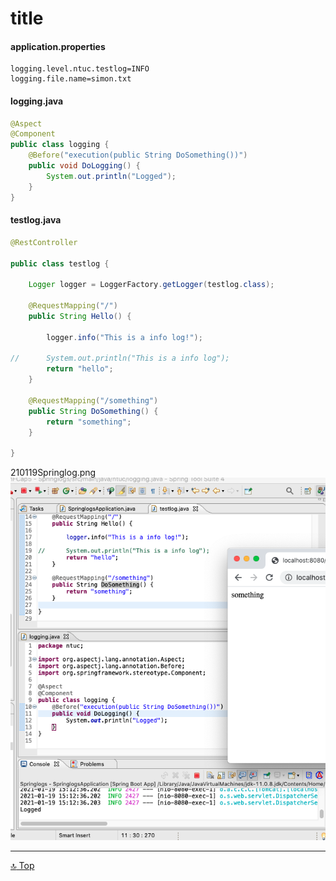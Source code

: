 title
===
[top]: topOfThePage

#### application.properties
``` 
logging.level.ntuc.testlog=INFO
logging.file.name=simon.txt
```
#### logging.java
``` java
@Aspect
@Component
public class logging {
	@Before("execution(public String DoSomething())")
	public void DoLogging() {
		System.out.println("Logged");
	}
}
```

#### testlog.java
``` java
@RestController

public class testlog {

	Logger logger = LoggerFactory.getLogger(testlog.class);

	@RequestMapping("/")
	public String Hello() {

		logger.info("This is a info log!");

//		System.out.println("This is a info log");
		return "hello";
	}

	@RequestMapping("/something")
	public String DoSomething() {
		return "something";
	}

}
```


210119Springlog.png <img src="210119Springlog.png">

---
[:top: Top](#top)
